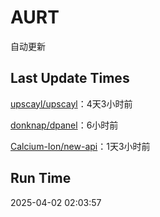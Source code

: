 # AURT

自动更新


## Last Update Times

[upscayl/upscayl](https://github.com/upscayl/upscayl)：4天3小时前

[donknap/dpanel](https://github.com/donknap/dpanel)：6小时前

[Calcium-Ion/new-api](https://github.com/Calcium-Ion/new-api)：1天3小时前


## Run Time
2025-04-02 02:03:57
